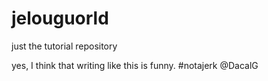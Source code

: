 # jelouguorld
just the tutorial repository

yes, I think that writing like this is funny. #notajerk
@DacalG
